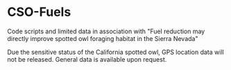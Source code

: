 # CSO-Fuels
Code scripts and limited data in association with "Fuel reduction may directly improve spotted owl foraging habitat in the Sierra Nevada"

Due the sensitive status of the California spotted owl, GPS location data will not be released. General data is available upon request. 
